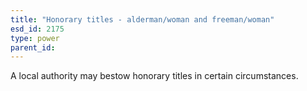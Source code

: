 ```yaml
---
title: "Honorary titles - alderman/woman and freeman/woman"
esd_id: 2175
type: power
parent_id:  
---
```


A local authority may bestow honorary titles in certain circumstances.

